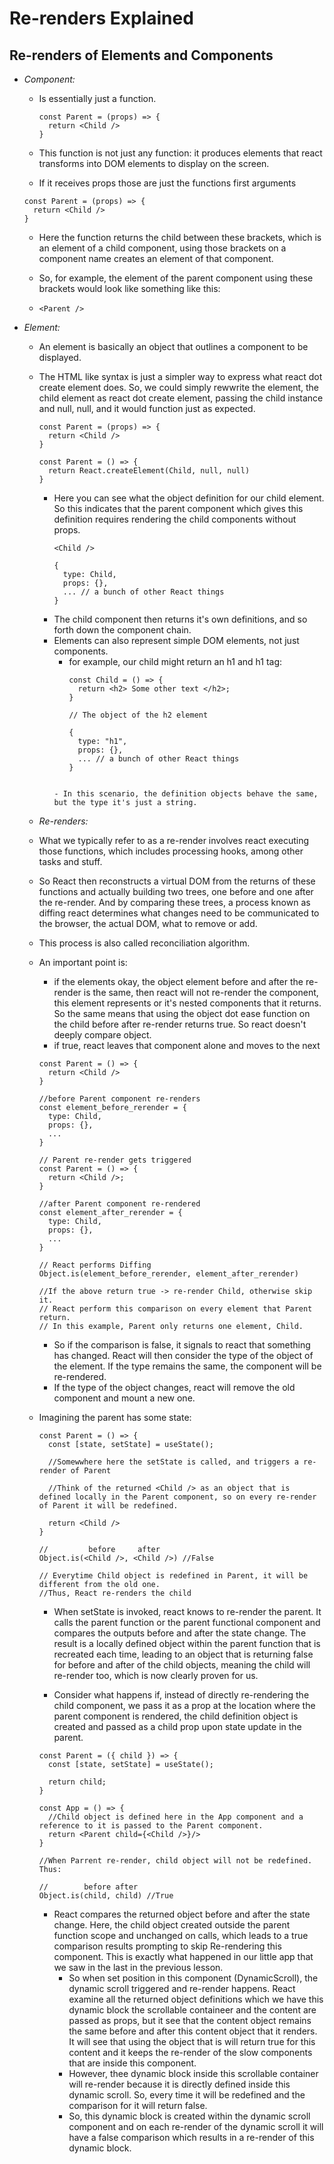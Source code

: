 # Re-renders Explained

## Re-renders of Elements and Components
- *Component:* 
  - Is essentially just a function.
  
    ```
    const Parent = (props) => {
      return <Child />
    }
    ```

  - This function is not just any function: it produces elements that react transforms into DOM elements to display on the screen.
  - If it receives props those are just the functions first arguments

  ```
  const Parent = (props) => {
    return <Child />
  }
  ```

  - Here the function returns the child between these brackets, which is an element of a child component, using those brackets on a component name creates an element of that component.
  
  - So, for example, the element of the parent component using these brackets would look like something like this:
  - ``` <Parent /> ```

- *Element:*
  - An element is basically an object that outlines a component to be displayed.
  - The HTML like syntax is just a simpler way to express what react dot create element does. So, we could simply rewwrite the element, the child element as react dot create element, passing the child instance and null, null, and it would function just as expected.
    ```
    const Parent = (props) => {
      return <Child />
    }

    const Parent = () => {
      return React.createElement(Child, null, null)
    }
    ```

    - Here you can see what the object definition for our child element. So this indicates that the parent component which gives this definition requires rendering the child components without props.
      ```
      <Child />
      
      {
        type: Child,
        props: {},
        ... // a bunch of other React things
      }
      ```
    - The child component then returns it's own definitions, and so forth down the component chain.
    - Elements can also represent simple DOM elements, not just components.
      - for example, our child might return an h1 and h1 tag:
        ```
        const Child = () => {
          return <h2> Some other text </h2>;
        }
        
        // The object of the h2 element

        {
          type: "h1",
          props: {},
          ... // a bunch of other React things
        }
      ```

      - In this scenario, the definition objects behave the same, but the type it's just a string.
    
  - *Re-renders:*
  - What we typically refer to as a re-render involves react executing those functions, which includes processing hooks, among other tasks and stuff.
  - So React then reconstructs a virtual DOM from the returns of these functions and actually building two trees, one before and one after the re-render. And by comparing these trees, a process known as diffing react determines what changes need to be communicated to the browser, the actual DOM, what to remove or add.
  - This process is also called reconciliation algorithm.
  - An important point is: 
    - if the elements okay, the object element before and after the re-render is the same, then react will not re-render the component, this element represents or it's nested components that it returns. So the same means that using the object dot ease function on the child before after re-render returns true. So react doesn't deeply compare object.
    - if true, react leaves that component alone and moves to the next

    ```
    const Parent = () => {
      return <Child />
    }

    //before Parent component re-renders
    const element_before_rerender = {
      type: Child,
      props: {},
      ...
    }

    // Parent re-render gets triggered
    const Parent = () => {
      return <Child />;
    }

    //after Parent component re-rendered
    const element_after_rerender = {
      type: Child,
      props: {},
      ...
    }

    // React performs Diffing
    Object.is(element_before_rerender, element_after_rerender)

    //If the above return true -> re-render Child, otherwise skip it.
    // React perform this comparison on every element that Parent return.
    // In this example, Parent only returns one element, Child.
    ```

    - So if the comparison is false, it signals to react that something has changed. React will then consider the type of the object of the element. If the type remains the same, the component will be re-rendered.
    - If the type of the object changes, react will remove the old component and mount a new one.
  
  - Imagining the parent has some state:
    ```
    const Parent = () => {
      const [state, setState] = useState();

      //Somewwhere here the setState is called, and triggers a re-render of Parent
      
      //Think of the returned <Child /> as an object that is defined locally in the Parent component, so on every re-render of Parent it will be redefined.

      return <Child />
    }

    //         before     after
    Object.is(<Child />, <Child />) //False

    // Everytime Child object is redefined in Parent, it will be different from the old one.
    //Thus, React re-renders the child
    ```
    - When setState is invoked, react knows to re-render the parent. It calls the parent function or the parent functional component and compares the outputs before and after the state change. The result is a locally defined object within the parent function that is recreated each time, leading to an object that is returning false for before and after of the child objects, meaning the child will re-render too, which is now clearly proven for us.

    - Consider what happens if, instead of directly re-rendering the child component, we pass it as a prop at the location where the parent component is rendered, the child definition object is created and passed as a child prop upon state update in the parent.
    
    ```
    const Parent = ({ child }) => {
      const [state, setState] = useState();

      return child;
    }

    const App = () => {
      //Child object is defined here in the App component and a reference to it is passed to the Parent component.
      return <Parent child={<Child />}/>
    }

    //When Parrent re-render, child object will not be redefined. Thus:

    //        before after
    Object.is(child, child) //True
    ```

    - React compares the returned object before and after the state change. Here, the child object created outside the parent function scope and unchanged on calls, which leads to a true comparison results prompting to skip Re-rendering this component. This is exactly what happened in our little app that we saw  in the last in the previous lesson. 
      - So when set position in this component (DynamicScroll), the dynamic scroll triggered and re-render happens. React examine all the returned object definitions which we have this dynamic block the scrollable containeer and the content are passed as props, but it see that the content object remains the same before and after this content object that it renders. It will see that using the object that is will return true for this content and it keeps the re-render of the slow components that are inside this component.
      - However, thee dynamic block inside this scrollable container will re-render because it is directly defined inside this dynamic scroll. So, every time it will be redefined and the comparison for it will return false.
      - So, this dynamic block is created within the dynamic scroll component and on each re-render of the dynamic scroll it will have a false comparison which results in a re-render of this dynamic block.
